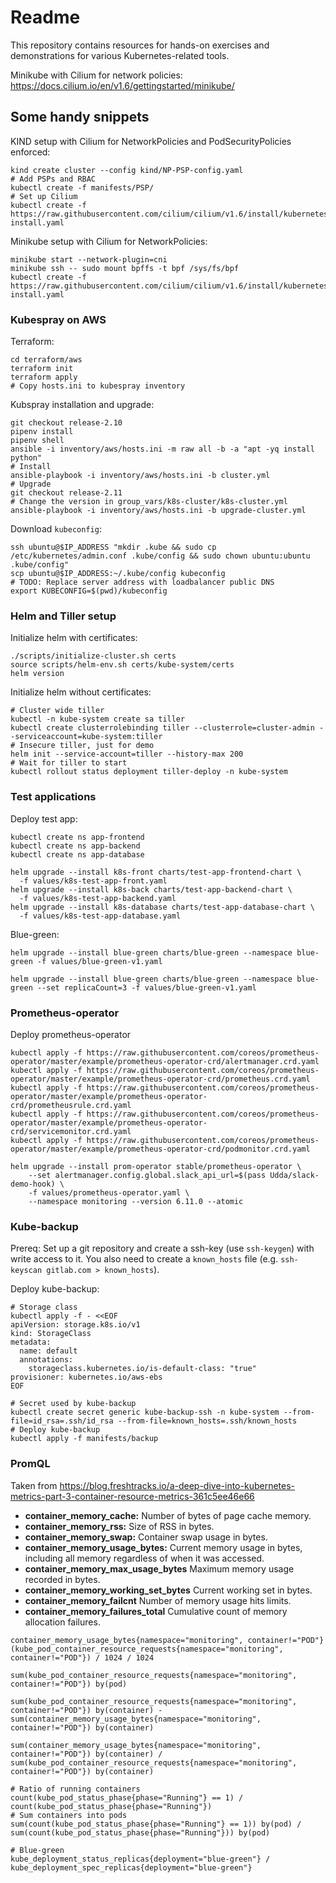 # Readme

This repository contains resources for hands-on exercises and demonstrations for various Kubernetes-related tools.

Minikube with Cilium for network policies: https://docs.cilium.io/en/v1.6/gettingstarted/minikube/

## Some handy snippets

KIND setup with Cilium for NetworkPolicies and PodSecurityPolicies enforced:
```shell
kind create cluster --config kind/NP-PSP-config.yaml
# Add PSPs and RBAC
kubectl create -f manifests/PSP/
# Set up Cilium
kubectl create -f https://raw.githubusercontent.com/cilium/cilium/v1.6/install/kubernetes/quick-install.yaml
```

Minikube setup with Cilium for NetworkPolicies:
```shell
minikube start --network-plugin=cni
minikube ssh -- sudo mount bpffs -t bpf /sys/fs/bpf
kubectl create -f https://raw.githubusercontent.com/cilium/cilium/v1.6/install/kubernetes/quick-install.yaml
```

### Kubespray on AWS

Terraform:
```shell
cd terraform/aws
terraform init
terraform apply
# Copy hosts.ini to kubespray inventory
```

Kubspray installation and upgrade:
```shell
git checkout release-2.10
pipenv install
pipenv shell
ansible -i inventory/aws/hosts.ini -m raw all -b -a "apt -yq install python"
# Install
ansible-playbook -i inventory/aws/hosts.ini -b cluster.yml
# Upgrade
git checkout release-2.11
# Change the version in group_vars/k8s-cluster/k8s-cluster.yml
ansible-playbook -i inventory/aws/hosts.ini -b upgrade-cluster.yml
```

Download `kubeconfig`:
```shell
ssh ubuntu@$IP_ADDRESS "mkdir .kube && sudo cp /etc/kubernetes/admin.conf .kube/config && sudo chown ubuntu:ubuntu .kube/config"
scp ubuntu@$IP_ADDRESS:~/.kube/config kubeconfig
# TODO: Replace server address with loadbalancer public DNS
export KUBECONFIG=$(pwd)/kubeconfig
```

### Helm and Tiller setup

Initialize helm with certificates:
```shell
./scripts/initialize-cluster.sh certs
source scripts/helm-env.sh certs/kube-system/certs
helm version
```

Initialize helm without certificates:
```shell
# Cluster wide tiller
kubectl -n kube-system create sa tiller
kubectl create clusterrolebinding tiller --clusterrole=cluster-admin --serviceaccount=kube-system:tiller
# Insecure tiller, just for demo
helm init --service-account=tiller --history-max 200
# Wait for tiller to start
kubectl rollout status deployment tiller-deploy -n kube-system
```

### Test applications

Deploy test app:
```shell
kubectl create ns app-frontend
kubectl create ns app-backend
kubectl create ns app-database

helm upgrade --install k8s-front charts/test-app-frontend-chart \
  -f values/k8s-test-app-front.yaml
helm upgrade --install k8s-back charts/test-app-backend-chart \
  -f values/k8s-test-app-backend.yaml
helm upgrade --install k8s-database charts/test-app-database-chart \
  -f values/k8s-test-app-database.yaml
```

Blue-green:
```shell
helm upgrade --install blue-green charts/blue-green --namespace blue-green -f values/blue-green-v1.yaml

helm upgrade --install blue-green charts/blue-green --namespace blue-green --set replicaCount=3 -f values/blue-green-v1.yaml
```

### Prometheus-operator

Deploy prometheus-operator
```shell
kubectl apply -f https://raw.githubusercontent.com/coreos/prometheus-operator/master/example/prometheus-operator-crd/alertmanager.crd.yaml
kubectl apply -f https://raw.githubusercontent.com/coreos/prometheus-operator/master/example/prometheus-operator-crd/prometheus.crd.yaml
kubectl apply -f https://raw.githubusercontent.com/coreos/prometheus-operator/master/example/prometheus-operator-crd/prometheusrule.crd.yaml
kubectl apply -f https://raw.githubusercontent.com/coreos/prometheus-operator/master/example/prometheus-operator-crd/servicemonitor.crd.yaml
kubectl apply -f https://raw.githubusercontent.com/coreos/prometheus-operator/master/example/prometheus-operator-crd/podmonitor.crd.yaml

helm upgrade --install prom-operator stable/prometheus-operator \
    --set alertmanager.config.global.slack_api_url=$(pass Udda/slack-demo-hook) \
    -f values/prometheus-operator.yaml \
    --namespace monitoring --version 6.11.0 --atomic
```

### Kube-backup

Prereq: Set up a git repository and create a ssh-key (use `ssh-keygen`) with write access to it.
You also need to create a `known_hosts` file (e.g. `ssh-keyscan gitlab.com > known_hosts`).

Deploy kube-backup:
```shell
# Storage class
kubectl apply -f - <<EOF
apiVersion: storage.k8s.io/v1
kind: StorageClass
metadata:
  name: default
  annotations:
    storageclass.kubernetes.io/is-default-class: "true"
provisioner: kubernetes.io/aws-ebs
EOF

# Secret used by kube-backup
kubectl create secret generic kube-backup-ssh -n kube-system --from-file=id_rsa=.ssh/id_rsa --from-file=known_hosts=.ssh/known_hosts
# Deploy kube-backup
kubectl apply -f manifests/backup
```

### PromQL

Taken from https://blog.freshtracks.io/a-deep-dive-into-kubernetes-metrics-part-3-container-resource-metrics-361c5ee46e66

- **container_memory_cache:** Number of bytes of page cache memory.
- **container_memory_rss:** Size of RSS in bytes.
- **container_memory_swap:** Container swap usage in bytes.
- **container_memory_usage_bytes:** Current memory usage in bytes, including all memory regardless of when it was accessed.
- **container_memory_max_usage_bytes** Maximum memory usage recorded in bytes.
- **container_memory_working_set_bytes** Current working set in bytes.
- **container_memory_failcnt** Number of memory usage hits limits.
- **container_memory_failures_total** Cumulative count of memory allocation failures.

```
container_memory_usage_bytes{namespace="monitoring", container!="POD"}
(kube_pod_container_resource_requests{namespace="monitoring", container!="POD"}) / 1024 / 1024

sum(kube_pod_container_resource_requests{namespace="monitoring", container!="POD"}) by(pod)

sum(kube_pod_container_resource_requests{namespace="monitoring", container!="POD"}) by(container) - sum(container_memory_usage_bytes{namespace="monitoring", container!="POD"}) by(container)

sum(container_memory_usage_bytes{namespace="monitoring", container!="POD"}) by(container) / sum(kube_pod_container_resource_requests{namespace="monitoring", container!="POD"}) by(container)

# Ratio of running containers
count(kube_pod_status_phase{phase="Running"} == 1) / count(kube_pod_status_phase{phase="Running"})
# Sum containers into pods
sum(count(kube_pod_status_phase{phase="Running"} == 1)) by(pod) / sum(count(kube_pod_status_phase{phase="Running"})) by(pod)

# Blue-green
kube_deployment_status_replicas{deployment="blue-green"} / kube_deployment_spec_replicas{deployment="blue-green"}
```
